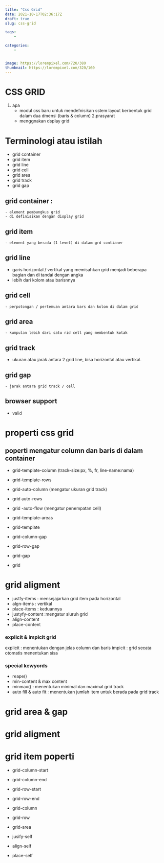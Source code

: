 ```yaml
---
title: "Css Grid"
date: 2021-10-17T02:36:17Z
draft: true
slug: css-grid

tags:
    - 

categories:
    - 


image: https://lorempixel.com/720/380
thumbnail: https://lorempixel.com/320/160
---
```


# CSS GRID
1. apa
	- modul css baru untuk mendefnisikan sstem layout berbentuk grid dalam dua dmensi (baris & column)
2.prasyarat
	- menggnakan dsplay grid

# Terminologi atau istilah
- grid container
- grid item 
- grid line
- grid cell
- grid area 
- grid track
- grid gap

## grid container : 
	- element pembungkus grid
	- di definisikan dengan display grid

## grid item
	- element yang berada (1 level) di dalam grd contianer

## grid line 
- garis horizontal / vertikal yang memisahkan grid menjadi beberapa bagian dan di tandai dengan angka
- lebih dari kolom atau barisnnya

## grid cell
	- perpotongan / pertemuan antara bars dan kolom di dalam grid

## grid area
	- kumpulan lebih dari satu rid cell yang membentuk kotak

## grid track
- ukuran atau jarak antara 2 grid line, bisa horizontal atau vertikal.

## grid gap
	- jarak antara grid track / cell

## browser support 
- valid

# properti css grid
## poperti mengatur column dan baris di dalam container
- grid-template-column (track-size:px, %, fr, line-name:nama)
- grid-template-rows 
- grid-auto-column (mengatur ukuran grid track)
- grid auto-rows
- grid -auto-flow (mengatur penempatan cell)

- grid-template-areas
- grid-template
- grid-column-gap
- grid-row-gap
- grid-gap
- grid

# grid aligment

- justfy-items : mensejajarkan grid item pada horizontal
- algn-items : vertikal
- place-items : keduannya
- justyfy-content :mengatur sluruh grid
- align-content
- place-content

### explicit & impicit grid
 explicit : menentukan dengan jelas column dan baris
 impicit : grid secata otomatis menentukan sisa 

### special kewyords
- reape()
- min-content & max content 
- minmax() : menentukan minimal dan maximal grid track
- auto fill & auto fit : menentukan jumlah item untuk berada pada grid track

# grid area & gap

# grid aligment

# grid item poperti
- grid-column-start
- grid-column-end
- grid-row-start
- grid-row-end

- grid-column
- grid-row 
- grid-area
- jusify-self
- align-self
- place-self 
